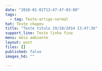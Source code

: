 ```yaml
---
date: "2010-01-01T13:47:47-03:00"
tags:
  - tag: Teste-artigo-normal
hat: Teste chapeu
title: "Teste titulo 29/10/2014 13:47:36"
support_line: Teste linha fina
menu: meio ambiente
layout: post
files: []
published: false
images_hd: ""

---
```

